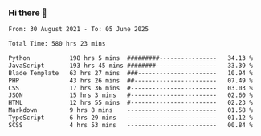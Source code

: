 ### Hi there 👋

<!--
**dominoto/dominoto** is a ✨ _special_ ✨ repository because its `README.md` (this file) appears on your GitHub profile.

Here are some ideas to get you started:

- 🔭 I’m currently working on ...
- 🌱 I’m currently learning ...
- 👯 I’m looking to collaborate on ...
- 🤔 I’m looking for help with ...
- 💬 Ask me about ...
- 📫 How to reach me: ...
- 😄 Pronouns: ...
- ⚡ Fun fact: ...
-->
<!--START_SECTION:waka-->

```txt
From: 30 August 2021 - To: 05 June 2025

Total Time: 580 hrs 23 mins

Python           198 hrs 5 mins  #########----------------   34.13 %
JavaScript       193 hrs 45 mins ########-----------------   33.39 %
Blade Template   63 hrs 27 mins  ###----------------------   10.94 %
PHP              43 hrs 26 mins  ##-----------------------   07.49 %
CSS              17 hrs 36 mins  #------------------------   03.03 %
JSON             15 hrs 3 mins   #------------------------   02.60 %
HTML             12 hrs 55 mins  #------------------------   02.23 %
Markdown         9 hrs 8 mins    -------------------------   01.58 %
TypeScript       6 hrs 29 mins   -------------------------   01.12 %
SCSS             4 hrs 53 mins   -------------------------   00.84 %
```

<!--END_SECTION:waka-->
